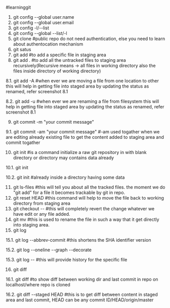#learninggit
1. git config --global user.name <prefer username of github>
2. git config --global user.email <prefer email associated to your github account>
3. git config -l/--list
4. git config --global --list/-l
5. git clone <github public repo url> #public repo do not need authentication, else you need to learn about authentocation mechanism
6. git satus
7. git add <filename> #to add a specific file in staging area
8. git add . #to add all the untracked files to staging area recursively(Recursive means -> all files in working directory also the files inside directory of working directory)

8.1. git add -A  #when ever we are moving a file from one location to other this will help in getting file into staged area by updating the status as renamed, refer screenshot 8.1

8.2. git add -u  #when ever we are renaming a file from filesystem this will help in getting file into staged area by updating the status as renamed, refer screenshot 8.1

9. git commit -m "your commit message"

9.1. git commit -am "your commit message"  #-am used togather when we are editing already existing file to get the content added to staging area and commit togather

10. git init #is a command initialize a raw git repository in with blank directory or directory may contains data already

10.1. git init <foldername>

10.2.  git init #already inside a directory having some data 

11. git ls-files   #this will tell you about all the tracked files. the moment we do "git add" for a file it becomes trackable by git in repo.
12. git reset HEAD <filename>  #this command will help to move the file back to working directory from staging area
13. git checkout -- <filename>  #this will completely revert the change whatever we have edit or any file added.
14. git mv <oldfilename> <newfilename>   #this is used to rename the file in such a way that it get directly into staging area.
15. git log

15.1. git log --abbrev-commit   #this shortens the SHA identifier version

15.2. git log --oneline --graph --decorate

15.3. git log -- <filename>  #this will provide history for the specific file

16. git diff

16.1. git diff #to show diff between working dir and last commit in repo on localhost/where repo is cloned

16.2. git diff --staged  HEAD <filename> #this is to get diff between content in staged area and last commit, HEAD can be any commit ID/HEAD/origin/master
